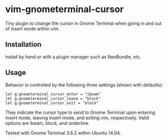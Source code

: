 vim-gnometerminal-cursor
========================

Tiny plugin to change the cursor in Gnome Terminal when going in and out of insert
mode within vim.

Installation
------------

Install by hand or with a plugin manager such as NeoBundle, etc.

Usage
-----

Behavior is controlled by the following three settings (shown with defaults):

    let g:gnometerminal_cursor_enter = "ibeam"
    let g:gnometerminal_cursor_leave = "block"
    let g:gnometerminal_cursor_exit = "block"

They indicate the cursor type to send to Gnome Terminal upon entering insert
mode, leaving insert mode, and exiting vim, respectively. Valid options are ibeam, block, and underline.

Tested with Gnome Terminal 3.6.2 within Ubuntu 14.04.
